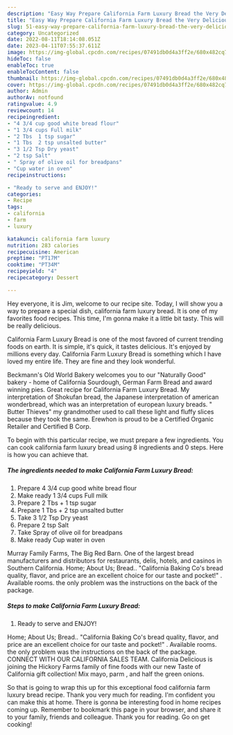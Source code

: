 ```yaml
---
description: "Easy Way Prepare California Farm Luxury Bread the Very Delicious"
title: "Easy Way Prepare California Farm Luxury Bread the Very Delicious"
slug: 51-easy-way-prepare-california-farm-luxury-bread-the-very-delicious
category: Uncategorized
date: 2022-08-11T18:14:08.051Z
date: 2023-04-11T07:55:37.611Z
image: https://img-global.cpcdn.com/recipes/07491db0d4a3ff2e/680x482cq70/california-farm-luxury-bread-recipe-main-photo.jpg
hideToc: false
enableToc: true
enableTocContent: false
thumbnail: https://img-global.cpcdn.com/recipes/07491db0d4a3ff2e/680x482cq70/california-farm-luxury-bread-recipe-main-photo.jpg
cover: https://img-global.cpcdn.com/recipes/07491db0d4a3ff2e/680x482cq70/california-farm-luxury-bread-recipe-main-photo.jpg
author: Admin
authorAv: notfound
ratingvalue: 4.9
reviewcount: 14
recipeingredient:
- "4 3/4 cup good white bread flour"
- "1 3/4 cups Full milk"
- "2 Tbs  1 tsp sugar"
- "1 Tbs  2 tsp unsalted butter"
- "3 1/2 Tsp Dry yeast"
- "2 tsp Salt"
- " Spray of olive oil for breadpans"
- "Cup water in oven"
recipeinstructions:

- "Ready to serve and ENJOY!"
categories:
- Recipe
tags:
- california
- farm
- luxury

katakunci: california farm luxury 
nutrition: 283 calories
recipecuisine: American
preptime: "PT17M"
cooktime: "PT34M"
recipeyield: "4"
recipecategory: Dessert

---
```



Hey everyone, it is Jim, welcome to our recipe site. Today, I will show you a way to prepare a special dish, california farm luxury bread. It is one of my favorites food recipes. This time, I'm gonna make it a little bit tasty. This will be really delicious.

California Farm Luxury Bread is one of the most favored of current trending foods on earth. It is simple, it's quick, it tastes delicious. It's enjoyed by millions every day. California Farm Luxury Bread is something which I have loved my entire life. They are fine and they look wonderful.

Beckmann&#39;s Old World Bakery welcomes you to our &#34;Naturally Good&#34; bakery - home of California Sourdough, German Farm Bread and award winning pies. Great recipe for California Farm Luxury Bread. My interpretation of Shokufan bread, the Japanese interpretation of american wonderbread, which was an interpretation of european luxury breads. &#34; Butter Thieves&#34; my grandmother used to call these light and fluffy slices because they took the same. Erewhon is proud to be a Certified Organic Retailer and Certified B Corp.


To begin with this particular recipe, we must prepare a few ingredients. You can cook california farm luxury bread using 8 ingredients and 0 steps. Here is how you can achieve that.

<!--inarticleads1-->

##### The ingredients needed to make California Farm Luxury Bread:

1. Prepare 4 3/4 cup good white bread flour
1. Make ready 1 3/4 cups Full milk
1. Prepare 2 Tbs + 1 tsp sugar
1. Prepare 1 Tbs + 2 tsp unsalted butter
1. Take 3 1/2 Tsp Dry yeast
1. Prepare 2 tsp Salt
1. Take  Spray of olive oil for breadpans
1. Make ready Cup water in oven


Murray Family Farms, The Big Red Barn. One of the largest bread manufacturers and distributors for restaurants, delis, hotels, and casinos in Southern California. Home; About Us; Bread.. &#34;California Baking Co&#39;s bread quality, flavor, and price are an excellent choice for our taste and pocket!&#34; . Available rooms. the only problem was the instructions on the back of the package. 

<!--inarticleads2-->

##### Steps to make California Farm Luxury Bread:


1. Ready to serve and ENJOY!

Home; About Us; Bread.. &#34;California Baking Co&#39;s bread quality, flavor, and price are an excellent choice for our taste and pocket!&#34; . Available rooms. the only problem was the instructions on the back of the package. CONNECT WITH OUR CALIFORNIA SALES TEAM. California Delicious is joining the Hickory Farms family of fine foods with our new Taste of California gift collection! Mix mayo, parm , and half the green onions. 

So that is going to wrap this up for this exceptional food california farm luxury bread recipe. Thank you very much for reading. I'm confident you can make this at home. There is gonna be interesting food in home recipes coming up. Remember to bookmark this page in your browser, and share it to your family, friends and colleague. Thank you for reading. Go on get cooking!
